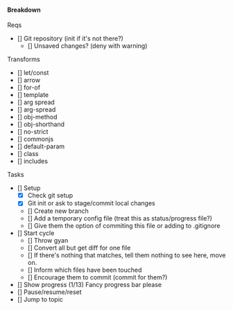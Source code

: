 #### Breakdown

Reqs

- [] Git repository (init if it's not there?)
  - [] Unsaved changes? (deny with warning)

Transforms

- [] let/const
- [] arrow
- [] for-of
- [] template
- [] arg spread
- [] arg-spread
- [] obj-method
- [] obj-shorthand
- [] no-strict
- [] commonjs
- [] default-param
- [] class
- [] includes

Tasks

- [] Setup
  - [X] Check git setup
  - [X] Git init or ask to stage/commit local changes
  - [] Create new branch
  - [] Add a temporary config file (treat this as status/progress file?)
  - [] Give them the option of commiting this file or adding to .gitignore
- [] Start cycle
  - [] Throw gyan
  - [] Convert all but get diff for one file
  - [] If there's nothing that matches, tell them nothing to see here, move on.
  - [] Inform which files have been touched
  - [] Encourage them to commit (commit for them?)
- [] Show progress (1/13) Fancy progress bar please
- [] Pause/resume/reset
- [] Jump to topic

